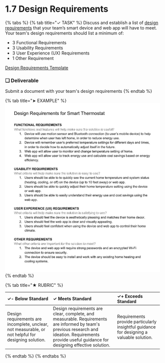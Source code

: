# 1.7 Design Requirements

{% tabs %}
{% tab title="✓ TASK" %}
Discuss and establish a list of [design requirements](https://docs.idew.org/principles-and-practices/practices/design-practices/design-requirements) that your team’s smart device and web app will have to meet. Your team's design requirements should list a minimum of:

* 3 Functional Requirements
* 3 Usability Requirements
* 3 User Experience \(UX\) Requirements
* 1 Other Requirement

[Design Requirements Template](https://drive.google.com/open?id=1s90kNoqE8tlwiD8g6EMzBsmf9aAJUIFmllBKfHcyf7c)

### **❏ Deliverable**

Submit a document with your team's design requirements
{% endtab %}

{% tab title="➤ EXAMPLE" %}
![](../../.gitbook/assets/iot-design-requirements-example.jpg)
{% endtab %}

{% tab title="★ RUBRIC" %}


| **✓- Below Standard** | **✓ Meets Standard** | **✓+ Exceeds Standard** |
| :--- | :--- | :--- |
| Design requirements are incomplete, unclear, not measurable, or not helpful for designing solution. | Design requirements are clear, complete, and measurable. Requirements are informed by team's previous research and ideation. Requirements provide useful guidance for designing effective solution. | Requirements provide particularly insightful guidance for designing a valuable solution. |
{% endtab %}
{% endtabs %}

